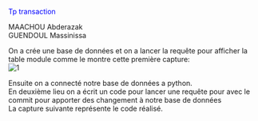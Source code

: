 
<p style="color: blue;"> Tp transaction</p>
MAACHOU Abderazak <br>
GUENDOUL Massinissa <br>

On a crée une base de données et on a lancer la requête pour afficher la table module comme le montre cette première capture:<br>
![1](https://user-images.githubusercontent.com/75087496/100525626-95b4c280-31c2-11eb-9282-1d6063ab289a.PNG) <br>

Ensuite on a connecté notre base de données a python. <br>
En deuxième lieu on a écrit un code pour lancer une requête pour avec le commit pour apporter des changement à notre base de données <br>
La capture suivante représente le code réalisé.<br>
